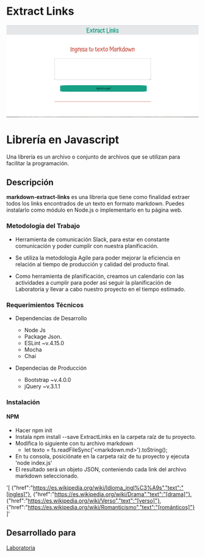 # Extract Links
![Diseño / Sketching](extractLinks.PNG)


# Librería en Javascript
Una librería es un archivo o conjunto de archivos que se utilizan para facilitar la programación.

## Descripción
**markdown-extract-links** es una libreria que tiene como finalidad extraer todos los links encontrados de un texto en formato markdown. Puedes instalarlo como módulo en Node.js o implementarlo en tu página web.

### Metodología del Trabajo

* Herramienta de comunicación Slack, para estar en constante comunicación y poder cumplir con nuestra planificación.

* Se utiliza la metodología Agile para poder mejorar la eficiencia en relación al tiempo de producción y calidad del producto final.

* Como herramienta de planificación, creamos un calendario con las actividades a cumplir para poder así seguir la planificación de Laboratoria y llevar a cabo nuestro proyecto en el tiempo estimado.

### Requerimientos Técnicos

* Dependencias de Desarrollo
  
  + Node Js
  + Package Json.
  + ESLint ~v.4.15.0
  + Mocha
  + Chai
  

* Dependecias de Producción
  
  + Bootstrap ~v.4.0.0
  + jQuery ~v.3.1.1

### Instalación
#### NPM
* Hacer npm init
* Instala npm install --save ExtractLinks en la carpeta raíz de tu proyecto.
* Modifica lo siguiente con tu archivo markdown
  + let texto = fs.readFileSync('<markdown.md>').toString();
* En tu consola, posiciónate en la carpeta raíz de tu proyecto y ejecuta 'node index.js'
* El resultado será un objeto JSON, conteniendo cada link del archivo markdown seleccionado.

'[
  {"href":"https://es.wikipedia.org/wiki/Idioma_ingl%C3%A9s","text":"[ingles]"},
  {"href":"https://es.wikipedia.org/wiki/Drama","text":"[drama]"},
  {"href":"https://es.wikipedia.org/wiki/Verso","text":"[verso]"},
  {"href":"https://es.wikipedia.org/wiki/Romanticismo","text":"[románticos]"}
]'

## Desarrollado para
[Laboratoria](http://www.laboratoria.la/)




